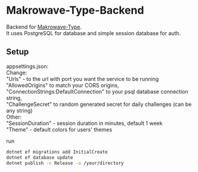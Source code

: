 # Makrowave-Type-Backend
Backend for [Makrowave-Type](https://github.com/Makrowave/Makrowave-Type).\
It uses PostgreSQL for database and simple session database for auth.

## Setup
appsettings.json:\
Change:\
"Urls" - to the url with port you want the service to be running\
"AllowedOrigins" to match your CORS origins, \
"ConnectionStrings:DefaultConnection" to your psql database connection string,\
"ChallengeSecret" to random generated secret for daily challenges (can be any string)\
Other:\
"SessionDuration" - session duration in minutes, default 1 week\
"Theme" - default colors for users' themes

run
```sh
dotnet ef migrations add InitialCreate
dotnet ef database update
dotnet publish -c Release -o /your/directory
```
